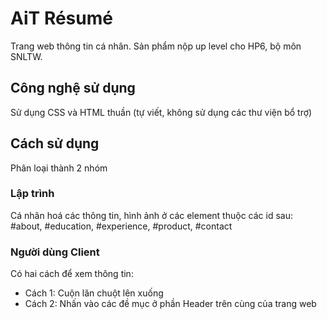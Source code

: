 
# AiT Résumé

Trang web thông tin cá nhân. Sản phẩm nộp up level cho HP6, bộ môn SNLTW.

## Công nghệ sử dụng

Sử dụng CSS và HTML thuần (tự viết, không sử dụng các thư viện bổ trợ)


## Cách sử dụng
Phân loại thành 2 nhóm
### Lập trình
Cá nhân hoá các thông tin, hình ảnh ở các element thuộc các id sau: #about, #education, #experience, #product, #contact
### Người dùng Client
Có hai cách để xem thông tin:
- Cách 1: Cuộn lăn chuột lên xuống
- Cách 2: Nhấn vào các đề mục ở phần Header trên cùng của trang web